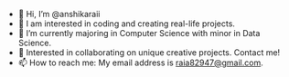 - 👋 Hi, I’m @anshikaraii
- 👀 I am interested in coding and creating real-life projects.
- 🌱 I’m currently majoring in Computer Science with minor in Data Science.
- 💞️ Interested in collaborating on unique creative projects. Contact me!
- 📫 How to reach me: My email address is raia82947@gmail.com.

<!---
anshikaraii/anshikaraii is a ✨ special ✨ repository because its `README.md` (this file) appears on your GitHub profile.
You can click the Preview link to take a look at your changes.
--->

